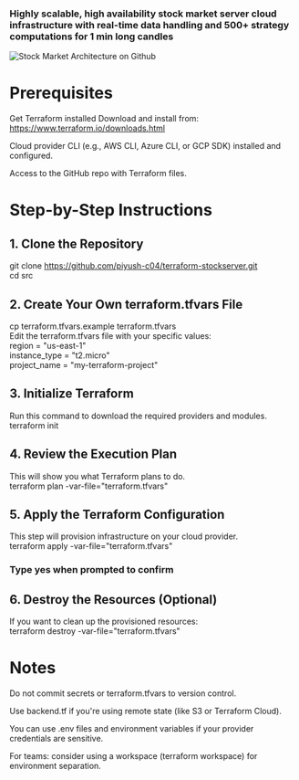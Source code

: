 ### Highly scalable, high availability stock market server cloud infrastructure with real-time data handling and 500+ strategy computations for 1 min long candles
![Stock Market Architecture on Github](https://github.com/user-attachments/assets/219721c7-bb83-4e6d-a1c8-309cc51bf2e7)
# Prerequisites
Get Terraform installed
Download and install from: https://www.terraform.io/downloads.html

Cloud provider CLI
(e.g., AWS CLI, Azure CLI, or GCP SDK) installed and configured.

Access to the GitHub repo with Terraform files.

# Step-by-Step Instructions
## 1. Clone the Repository
git clone https://github.com/piyush-c04/terraform-stockserver.git  
cd src  
## 2. Create Your Own terraform.tfvars File  
cp terraform.tfvars.example terraform.tfvars  
Edit the terraform.tfvars file with your specific values:  
region       = "us-east-1"  
instance_type = "t2.micro"  
project_name = "my-terraform-project"  

## 3. Initialize Terraform
Run this command to download the required providers and modules.  
terraform init  

## 4. Review the Execution Plan
This will show you what Terraform plans to do.  
terraform plan -var-file="terraform.tfvars"  

## 5. Apply the Terraform Configuration  
This step will provision infrastructure on your cloud provider.  
terraform apply -var-file="terraform.tfvars"  

### Type yes when prompted to confirm  

## 6. Destroy the Resources (Optional)  
If you want to clean up the provisioned resources:  
terraform destroy -var-file="terraform.tfvars"  

# Notes  
Do not commit secrets or terraform.tfvars to version control.  

Use backend.tf if you're using remote state (like S3 or Terraform Cloud).  

You can use .env files and environment variables if your provider credentials are sensitive.  

For teams: consider using a workspace (terraform workspace) for environment separation.  
